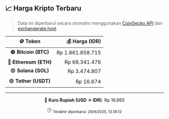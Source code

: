 

<!-- HARGA_KRIPTO -->
## 📈 Harga Kripto Terbaru

> Data ini diperbarui secara otomatis menggunakan [CoinGecko API](https://www.coingecko.com/) dan [exchangerate.host](https://exchangerate.host/)

<div align="center">

| 🪙 Token | 💰 Harga (IDR) |
|:------:|---------------:|
| 🟠 **Bitcoin (BTC)**   | Rp 1.861.858.715 |
| 🔵 **Ethereum (ETH)**  | Rp 68.341.476 |
| 🟣 **Solana (SOL)**    | Rp 3.474.807 |
| 🟢 **Tether (USDT)**   | Rp 16.674 |

---

💱 **Kurs Rupiah (USD → IDR)**: Rp 16.665

🕒 <sub>Terakhir diperbarui: 29/9/2025, 13.59.12</sub>

</div>
<!-- /HARGA_KRIPTO -->